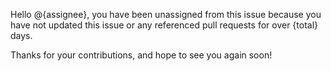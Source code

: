 Hello @{assignee}, you have been unassigned from this issue because you have not updated this issue or any referenced pull requests for over {total} days.

Thanks for your contributions, and hope to see you again soon!
